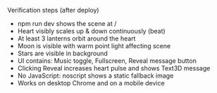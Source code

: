 Verification steps (after deploy)

- npm run dev shows the scene at /
- Heart visibly scales up & down continuously (beat)
- At least 3 lanterns orbit around the heart
- Moon is visible with warm point light affecting scene
- Stars are visible in background
- UI contains: Music toggle, Fullscreen, Reveal message button
- Clicking Reveal increases heart pulse and shows Text3D message
- No JavaScript: noscript shows a static fallback image
- Works on desktop Chrome and on a mobile device


